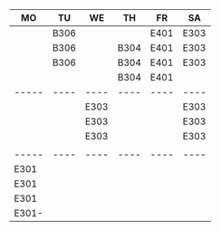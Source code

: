 |MO   |TU  |WE  |TH  |FR  |SA  |
|-----|----|----|----|----|----|
|     |B306|    |    |E401|E303|
|     |B306|    |B304|E401|E303|
|     |B306|    |B304|E401|E303|
|     |    |    |B304|E401|    |
|-----|----|----|----|----|----|
|     |    |E303|    |    |E303|
|     |    |E303|    |    |E303|
|     |    |E303|    |    |E303|
|     |    |    |    |    |    |
|-----|----|----|----|----|----|
|E301 |    |    |    |    |    |
|E301 |    |    |    |    |    |
|E301 |    |    |    |    |    |
|E301-|    |    |    |    |    |
